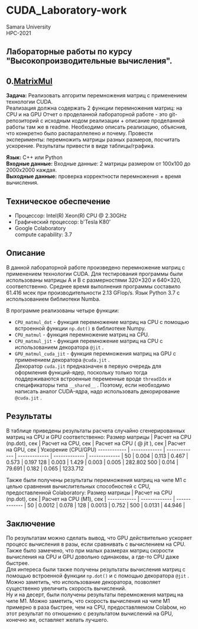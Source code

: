 # CUDA_Laboratory-work 
Samara University <br/>
HPC-2021
## Лабораторные работы по курсу "Высокопроизводительные вычисления".

## 0.[MatrixMul](https://github.com/Dark-MonkGI/Laboratory-work/blob/2acabac21aadec821bd6a56c421fa41be8692b89/0.%20MatrixMul/HPC_matrix_multi_GPU_ILia_Gr.ipynb)

**Задача:** Реализовать алгоритм перемножения матриц с применением технологии CUDA. <br/>
Реализация должна содержать 2 функции перемножения матриц: на CPU и на GPU
Отчет о проделанной лабораторной работе - это git-репозиторий с исходным кодом
реализации + описание проделанной работы там же в readme.
Необходимо описать реализацию, объяснив, что конкретно было распараллелено и
почему.
Провести эксперименты: перемножить матрицы разных размеров, посчитать
ускорение. Результаты привести в виде таблицы/графика.

**Язык:**  C++ или Python <br/> 
**Входные данные:**  Входные данные: 2 матрицы размером от 100х100 до 2000х2000 каждая. <br/> 
**Выходные данные:**  проверка корректности перемножения + время вычисления. <br/> 

##  **Техническое обеспечение** 
-  Процессор: Intel(R) Xeon(R) CPU @ 2.30GHz 
-  Графический процессор: b'Tesla K80' 
-  Google Colaboratory<br/>
   compute capability: 3.7 
##  **Описание** 

В данной лабораторной работе произведено перемножение матриц с применением технологии CUDA. Для тестирования программы были использованы матрицы A и B с размерностями 320×320 и 640×320, соответственно. Среднее время выполнения программы составило 61.416 мсек при производительности 2.13 GFlop/s.
Язык Python 3.7 с использованием библиотеки Numba. 

В программе реализованы четыре функции:  
+  ```CPU_matmul_dot```  - функция перемножение матриц на CPU с помощью встроенной функции  ```np.dot()```  в библиотеке Numpy. 
+  ```CPU_matmul```  - функция перемножение матриц на CPU. 
+  ```CPU_matmul_jit```  - функция перемножение матриц на CPU с использованием декоратора  ```@jit``` . 
+  ```GPU_matmul_cuda_jit```  - функция перемножения матриц на GPU с применением декоратора  ```@cuda.jit``` .  
Декоратор  ```cuda.jit```  предназначен в первую очередь для оформления функций-ядер, поскольку только тогда поддерживаются встроенные переменные вроде  ```threadIdx```  и спецификаторы типа  ```__shared__``` . Поэтому, если необходимо написать аналог CUDA-ядра, надо использовать декорирование  ```@cuda.jit``` . 
##  **Результаты** 
В таблице приведены результаты расчета случайно сгенерированных матриц на CPU и GPU соответственно: 
Размер матрицы | Расчет на CPU (np.dot), сек | Расчет на CPU, сек | Расчет на CPU ( @ jit ), сек | Расчет на GPU, сек | Ускорение (CPU/GPU) 
------------ | ------------- | ------------- | ------------- | ------------- | ------------- | 
50 | 0.004 | 0.113 | 0.467 | 0.573 | 0.197 
128 | 0.003 | 1.429 | 0.003 | 0.005 | 282.802 
 500 | 0.014 | 79.691 | 0.182 | 0.065 | 1233.712 

 Также были получены результаты перемножения матриц на чипе M1 с целью сравнения вычислительных способностей с CPU, предоставленной Colaboratory: 
 Размер матрицы | Расчет на CPU (np.dot), сек | Расчет на CPU (М1), сек | 
 ------------ | ------------- | ------------- | 
 50 | 0.0012 | 0.078 | 
 128 | 0.0013 | 0.752 | 
 500 | 0.0131 | 44.946 | 
<br/> 

 ##  **Заключение** 
 По результатам можно сделать вывод, что GPU действительно ускоряет процесс вычисления в разы, если сравнивать с вычислением на CPU. Также было замечено, что при малых размерах матриц скорости вычисления на CPU и GPU довольно одинаковы, а где-то CPU даже быстрее. <br/> 
 Для интереса были также получены результаты вычисления матриц с помощью встроенной функции  ```np.dot()```  и с помощью декоратора  ```@jit```  . Можно заметить, что использование декоратора, позволяет существенно увеличить скорость вычислений. <br/> 
 Ну и на десерт, были получены результаты перемножения матриц на чипе M1. Можно заметить, что скорость вычисления на чипе M1 примерно в раза быстрее, чем на CPU, предоставляемом Colabом, но этот результат по отношению с результатом вычислений на GPU, конечно же, оставляет желать лучшего. 

